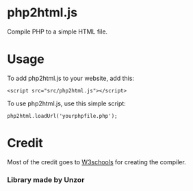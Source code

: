 # php2html.js
Compile PHP to a simple HTML file.
# Usage
To add php2html.js to your website, add this:

```
<script src="src/php2html.js"></script>
```
To use php2html.js, use this simple script:

```
php2html.loadUrl('yourphpfile.php');
```
# Credit
Most of the credit goes to [W3schools](https://w3schools.com) for creating the compiler.


### Library made by Unzor
